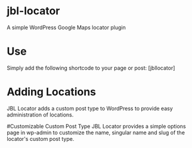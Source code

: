 # jbl-locator
A simple WordPress Google Maps locator plugin

# Use
Simply add the following shortcode to your page or post: [jbllocator]

# Adding Locations
JBL Locator adds a custom post type to WordPress to provide easy administration of locations.

#Customizable Custom Post Type
JBL Locator provides a simple options page in wp-admin to customize the name, singular name and slug of the locator's custom post type.

